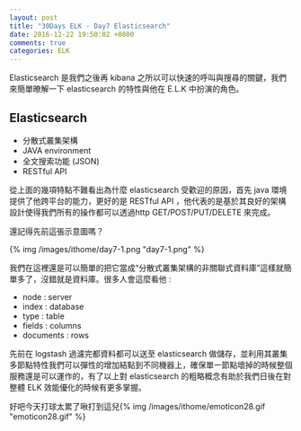 ```yaml
---
layout: post
title: "30Days ELK - Day7 Elasticsearch"
date: 2016-12-22 19:50:02 +0800
comments: true
categories: ELK
---
```



Elasticsearch 是我們之後再 kibana 之所以可以快速的呼叫與搜尋的關鍵，我們來簡單暸解一下 elasticsearch 的特性與他在 E.L.K 中扮演的角色。
<!--more-->

## Elasticsearch
- 分散式叢集架構
- JAVA environment
- 全文搜索功能 (JSON)
- RESTful API

從上面的幾項特點不難看出為什麼 elasticsearch 受歡迎的原因，首先 java 環境提供了他跨平台的能力，更好的是 RESTful API ，他代表的是基於其良好的架構設計使得我們所有的操作都可以透過http GET/POST/PUT/DELETE 來完成。

還記得先前這張示意圖嗎？

{% img /images/ithome/day7-1.png "day7-1.png" %}

我們在這裡還是可以簡單的把它當成“分散式叢集架構的非關聯式資料庫”這樣就簡單多了，沒錯就是資料庫。很多人會這麼看他 :

- node : server
- index : database
- type : table
- fields : columns
- documents : rows

先前在 logstash 過濾完都資料都可以送至 elasticsearch 做儲存，並利用其叢集多節點特性我們可以彈性的增加結點到不同機器上，確保單一節點壞掉的時候整個服務還是可以運作的，有了以上對 elasticsearch 的粗略概念有助於我們日後在對整體 ELK 效能優化的時候有更多掌握。

好吧今天打球太累了啾打到這兒{% img /images/ithome/emoticon28.gif "emoticon28.gif" %}